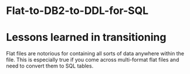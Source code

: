 # Flat-to-DB2-to-DDL-for-SQL
 <h1> Lessons learned in transitioning </h1>
 Flat files are notorious for containing all sorts of data anywhere within the file. This is especially true if you come across multi-format flat files and need to convert them to SQL tables.
 
 
